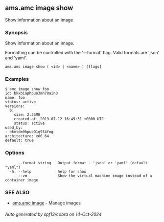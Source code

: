 ## ams.amc image show

Show information about an image

### Synopsis

Show information about an image.

Formatting can be controlled with the '--format' flag.
Valid formats are 'json' and 'yaml'.

```
ams.amc image show ( <id> | <name> ) [flags]
```

### Examples

```
$ amc image show foo
id: bkkbiaphpuo3mh78ain0
name: foo
status: active
versions:
  0:
    size: 2.26MB
    created-at: 2019-07-12 16:45:31 +0000 UTC
    status: active
used_by:
- bkmtdm9hpuo01q954fng
architecture: x86_64
default: true

```

### Options

```
      --format string   Output format - 'json' or 'yaml' (default "yaml")
  -h, --help            help for show
      --vm              Show the virtual machine image instead of a container image
```

### SEE ALSO

* [ams.amc image](ams.amc_image.md)	 - Manage images

###### Auto generated by spf13/cobra on 14-Oct-2024
